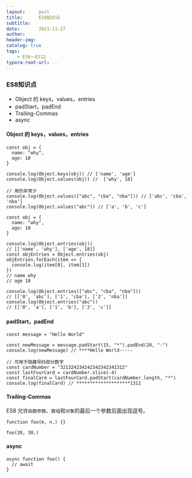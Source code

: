 ```yaml
---
layout:     post
title:      ES8知识点
subtitle:  
date:       2021-11-27
author:     
header-img: 
catalog: true
tags:
    - ES6～ES12
typora-root-url: ..
---
```


### ES8知识点

- Object 的 keys，values，entries
- padStart，padEnd
- Trailing-Commas
- async

#### Object 的 keys，values，entries

```
const obj = {
  name: "why",
  age: 18
}

console.log(Object.keys(obj)) // ['name', 'age']
console.log(Object.values(obj)) //  ['why', 18]

// 用的非常少
console.log(Object.values(["abc", "cba", "nba"])) // ['abc', 'cba', 'nba']
console.log(Object.values("abc")) // ['a', 'b', 'c']
```

```
const obj = {
  name: "why",
  age: 18
}

console.log(Object.entries(obj))
// [['name', 'why'], ['age', 18]]
const objEntries = Object.entries(obj)
objEntries.forEach(item => {
  console.log(item[0], item[1])
})
// name why
// age 18

console.log(Object.entries(["abc", "cba", "nba"]))
// [['0', 'abc'], ['1', 'cba'], ['2', 'nba']]
console.log(Object.entries("abc"))
// [['0', 'a'], ['1', 'b'], ['2', 'c']]
```



#### padStart，padEnd

```
const message = "Hello World"

const newMessage = message.padStart(15, "*").padEnd(20, "-")
console.log(newMessage) // ****Hello World-----
```

```
// 可用于隐藏号码部分数字
const cardNumber = "321324234242342342341312"
const lastFourCard = cardNumber.slice(-4)
const finalCard = lastFourCard.padStart(cardNumber.length, "*")
console.log(finalCard) // ********************1312
```



#### Trailing-Commas

ES8 允许`函数参数`、`数组`和`对象`的最后一个参数后面出现逗号。

```
function foo(m, n,) {}

foo(20, 30,)
```



#### async

```
async function foo() {
  // await
}
```

